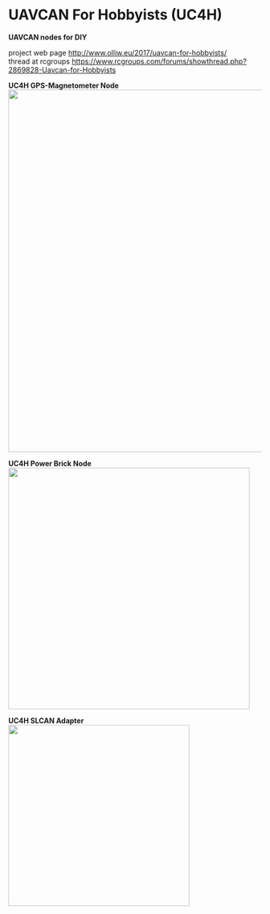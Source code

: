UAVCAN For Hobbyists (UC4H)
===========================

<strong>UAVCAN nodes for DIY</strong>

project web page http://www.olliw.eu/2017/uavcan-for-hobbyists/<br>
thread at rcgroups https://www.rcgroups.com/forums/showthread.php?2869828-Uavcan-for-Hobbyists

<strong>UC4H GPS-Magnetometer Node</strong><br>
<a href="http://www.olliw.eu/uploads/uc4h-gps-magnetometer-board-v02.png"><img src="http://www.olliw.eu/uploads/uc4h-gps-magnetometer-board-v02.png" width="720"/></a>

<strong>UC4H Power Brick Node</strong><br>
<a href="http://www.olliw.eu/uploads/uc4h-powerbrick-board-v02.png"><img src="http://www.olliw.eu/uploads/uc4h-powerbrick-board-v02.png" width="480"/></a>

<strong>UC4H SLCAN Adapter</strong><br>
<a href="http://www.olliw.eu/uploads/uc4h-slcan-adapter-board-v01.png"><img src="http://www.olliw.eu/uploads/uc4h-slcan-adapter-board-v01.png" width="360"/></a>
